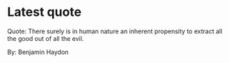 # Latest quote 

Quote: There surely is in human nature an inherent propensity to extract all the good out of all the evil. 

By: Benjamin Haydon